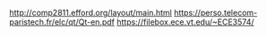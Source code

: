 http://comp2811.efford.org/layout/main.html
https://perso.telecom-paristech.fr/elc/qt/Qt-en.pdf
https://filebox.ece.vt.edu/~ECE3574/

